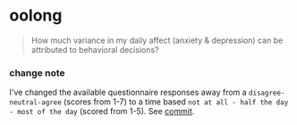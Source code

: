 # oolong

> How much variance in my daily affect (anxiety & depression) can be attributed to behavioral decisions?


### change note

I've changed the available questionnaire responses away from a `disagree-neutral-agree` (scores from 1-7) to a time based `not at all - half the day - most of the day` (scored from 1-5). See [commit](https://github.com/ConstantinoSchillebeeckx/oolong/commit/1bc9174a0a1ac6155a687c32d5ed85b5da106202).
